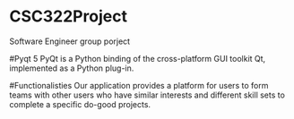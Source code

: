 # CSC322Project
Software Engineer group porject 

#Pyqt 5 
PyQt is a Python binding of the cross-platform GUI toolkit Qt, implemented as a Python plug-in.

#Functionalisties
Our application provides a platform for users to form teams with other users who have similar interests and different skill sets to complete a specific do-good projects.
